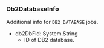 ### Db2DatabaseInfo
Additional info for `DB2_DATABASE` jobs.

- db2DbFid: System.String
  - ID of DB2 database.
